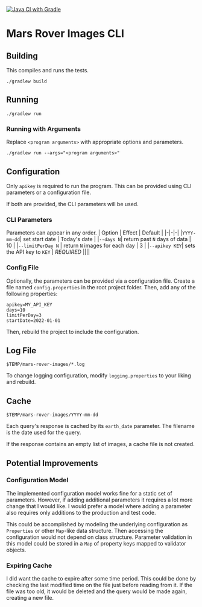 [![Java CI with Gradle](https://github.com/littleaj/mars-rover-images/actions/workflows/gradle.yml/badge.svg)](https://github.com/littleaj/mars-rover-images/actions/workflows/gradle.yml)

# Mars Rover Images CLI

## Building
This compiles and runs the tests.
```
./gradlew build
```

## Running
```
./gradlew run
```
### Running with Arguments
Replace `<program arguments>` with appropriate options and parameters.
```
./gradlew run --args="<program arguments>"
```

## Configuration
Only `apikey` is required to run the program. This can be provided using CLI parameters or a configuration file. 

If both are provided, the CLI parameters will be used.
### CLI Parameters
Parameters can appear in any order.
| Option | Effect | Default |
|-|-|-|
|`YYYY-mm-dd`| set start date | Today's date |
|`--days N`| return past `N` days of data | 10 |
|`--limitPerDay N` | return `N` images for each day | 3 |
|`--apikey KEY`| sets the API key to `KEY` | _REQUIRED_
||||

### Config File
Optionally, the parameters can be provided via a configuration file. Create a file named `config.properties` in the root project folder. Then, add any of the following properties:
```
apikey=MY_API_KEY
days=10
limitPerDay=3
startDate=2022-01-01
```
Then, rebuild the project to include the configuration.

## Log File
`$TEMP/mars-rover-images/*.log`

To change logging configuration, modify `logging.properties` to your liking and rebuild.

## Cache
`$TEMP/mars-rover-images/YYYY-mm-dd`

Each query's response is cached by its `earth_date` parameter. The filename is the date used for the query.

If the response contains an empty list of images, a cache file is not created.

## Potential Improvements
### Configuration Model
The implemented configuration model works fine for a static set of parameters. However, if adding additional parameters it requires a lot more change that I would like. I would prefer a model where adding a parameter also requires only additions to the production and test code.

This could be accomplished by modeling the underlying configuration as `Properties` or other `Map`-like data structure. Then accessing the configuration would not depend on class structure. Parameter validation in this model could be stored in a `Map` of property keys mapped to validator objects.

### Expiring Cache
I did want the cache to expire after some time period. This could be done by checking the last modified time on the file just before reading from it. If the file was too old, it would be deleted and the query would be made again, creating a new file.
